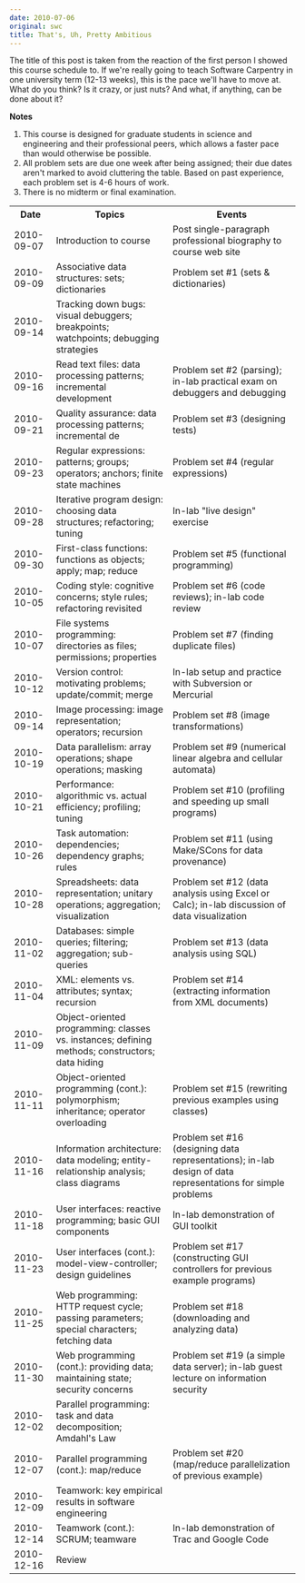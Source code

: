 ```yaml
---
date: 2010-07-06
original: swc
title: That's, Uh, Pretty Ambitious
---
```

<p>The title of this post is taken from the reaction of the first person I showed this course schedule to. If we're really going to teach Software Carpentry in one university term (12-13 weeks), this is the pace we'll have to move at. What do you think? Is it crazy, or just nuts? And what, if anything, can be done about it?</p>
<p><strong>Notes</strong></p>
<ol>
<li>This course is designed for graduate students in science and engineering and their professional peers, which allows a faster pace than would otherwise be possible.</li>
<li>All problem sets are due one week after being assigned; their due dates aren't marked to avoid cluttering the table.  Based on past experience, each problem set is 4-6 hours of work.</li>
<li>There is no midterm or final examination.</li>
</ol>
<table class="centered">
<tbody>
<tr>
<th>Date</th>
<th>Topics</th>
<th>Events</th>
</tr>
<tr>
<td>2010-09-07</td>
<td>Introduction to course</td>
<td>Post single-paragraph professional biography to course web site</td>
</tr>
<tr>
<td>2010-09-09</td>
<td>Associative data structures: sets; dictionaries</td>
<td>Problem set #1 (sets &amp; dictionaries)</td>
</tr>
<tr>
<td>2010-09-14</td>
<td>Tracking down bugs: visual debuggers; breakpoints; watchpoints; debugging strategies</td>
<td></td>
</tr>
<tr>
<td>2010-09-16</td>
<td>Read text files: data processing patterns; incremental development</td>
<td>Problem set #2 (parsing); in-lab practical exam on debuggers and debugging</td>
</tr>
<tr>
<td>2010-09-21</td>
<td>Quality assurance: data processing patterns; incremental de</td>
<td>Problem set #3 (designing tests)</td>
</tr>
<tr>
<td>2010-09-23</td>
<td>Regular expressions: patterns; groups; operators; anchors; finite state machines</td>
<td>Problem set #4 (regular expressions)</td>
</tr>
<tr>
<td>2010-09-28</td>
<td>Iterative program design: choosing data structures; refactoring; tuning</td>
<td>In-lab "live design" exercise</td>
</tr>
<tr>
<td>2010-09-30</td>
<td>First-class functions: functions as objects; apply; map; reduce</td>
<td>Problem set #5 (functional programming)</td>
</tr>
<tr>
<td>2010-10-05</td>
<td>Coding style: cognitive concerns; style rules; refactoring revisited</td>
<td>Problem set #6 (code reviews); in-lab code review</td>
</tr>
<tr>
<td>2010-10-07</td>
<td>File systems programming: directories as files; permissions; properties</td>
<td>Problem set #7 (finding duplicate files)</td>
</tr>
<tr>
<td>2010-10-12</td>
<td>Version control: motivating problems; update/commit; merge</td>
<td>In-lab setup and practice with Subversion or Mercurial</td>
</tr>
<tr>
<td>2010-09-14</td>
<td>Image processing: image representation; operators; recursion</td>
<td>Problem set #8 (image transformations)</td>
</tr>
<tr>
<td>2010-10-19</td>
<td>Data parallelism: array operations; shape operations; masking</td>
<td>Problem set #9 (numerical linear algebra and cellular automata)</td>
</tr>
<tr>
<td>2010-10-21</td>
<td>Performance: algorithmic vs. actual efficiency; profiling; tuning</td>
<td>Problem set #10 (profiling and speeding up small programs)</td>
</tr>
<tr>
<td>2010-10-26</td>
<td>Task automation: dependencies; dependency graphs; rules</td>
<td>Problem set #11 (using Make/SCons for data provenance)</td>
</tr>
<tr>
<td>2010-10-28</td>
<td>Spreadsheets: data representation; unitary operations; aggregation; visualization</td>
<td>Problem set #12 (data analysis using Excel or Calc); in-lab discussion of data visualization</td>
</tr>
<tr>
<td>2010-11-02</td>
<td>Databases: simple queries; filtering; aggregation; sub-queries</td>
<td>Problem set #13 (data analysis using SQL)</td>
</tr>
<tr>
<td>2010-11-04</td>
<td>XML: elements vs. attributes; syntax; recursion</td>
<td>Problem set #14 (extracting information from XML documents)</td>
</tr>
<tr>
<td>2010-11-09</td>
<td>Object-oriented programming: classes vs. instances; defining methods; constructors; data hiding</td>
<td></td>
</tr>
<tr>
<td>2010-11-11</td>
<td>Object-oriented programming (cont.): polymorphism; inheritance; operator overloading</td>
<td>Problem set #15 (rewriting previous examples using classes)</td>
</tr>
<tr>
<td>2010-11-16</td>
<td>Information architecture: data modeling; entity-relationship analysis; class diagrams</td>
<td>Problem set #16 (designing data representations); in-lab design of data representations for simple problems</td>
</tr>
<tr>
<td>2010-11-18</td>
<td>User interfaces: reactive programming; basic GUI components</td>
<td>In-lab demonstration of GUI toolkit</td>
</tr>
<tr>
<td>2010-11-23</td>
<td>User interfaces (cont.): model-view-controller; design guidelines</td>
<td>Problem set #17 (constructing GUI controllers for previous example programs)</td>
</tr>
<tr>
<td>2010-11-25</td>
<td>Web programming: HTTP request cycle; passing parameters; special characters; fetching data</td>
<td>Problem set #18 (downloading and analyzing data)</td>
</tr>
<tr>
<td>2010-11-30</td>
<td>Web programming (cont.): providing data; maintaining state; security concerns</td>
<td>Problem set #19 (a simple data server); in-lab guest lecture on information security</td>
</tr>
<tr>
<td>2010-12-02</td>
<td>Parallel programming: task and data decomposition; Amdahl's Law</td>
<td></td>
</tr>
<tr>
<td>2010-12-07</td>
<td>Parallel programming (cont.): map/reduce</td>
<td>Problem set #20 (map/reduce parallelization of previous example)</td>
</tr>
<tr>
<td>2010-12-09</td>
<td>Teamwork: key empirical results in software engineering</td>
<td></td>
</tr>
<tr>
<td>2010-12-14</td>
<td>Teamwork (cont.): SCRUM; teamware</td>
<td>In-lab demonstration of Trac and Google Code</td>
</tr>
<tr>
<td>2010-12-16</td>
<td>Review</td>
<td></td>
</tr>
</tbody>
</table>

